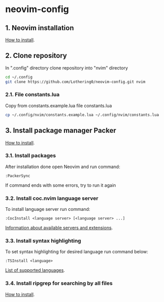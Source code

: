 # neovim-config

## 1. Neovim installation

[How to install](https://github.com/neovim/neovim/wiki/Installing-Neovim).

## 2. Clone repository

In ".config" directory clone repository into "nvim" directory

```sh
cd ~/.config
git clone https://github.com/Lothering0/neovim-config.git nvim
```

### 2.1. File constants.lua

Copy from constants.example.lua file constants.lua

```sh
cp ~/.config/nvim/constants.example.lua ~/.config/nvim/constants.lua
```

## 3. Install package manager Packer

[How to install](https://github.com/wbthomason/packer.nvim#quickstart).

### 3.1. Install packages

After installation done open Neovim and run command:

```
:PackerSync
```

If command ends with some errors, try to run it again

### 3.2. Install coc.nvim language server

To install language server run command:

```
:CocInstall <language server> [<language server> ...]
```

[Information about available servers and extensions](https://github.com/neoclide/coc.nvim/wiki/Insntall-coc.nvim#install-extensions-for-programming-languages-you-use-daily).

### 3.3. Install syntax highlighting

To set syntax highlighting for desired language run command below:

```
:TSInstall <language>
```

[List of supported languages](https://github.com/nvim-treesitter/nvim-treesitter#supported-languages).

### 3.4. Install ripgrep for searching by all files

[How to install](https://github.com/BurntSushi/ripgrep#installation).
